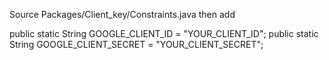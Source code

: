 Source Packages/Client_key/Constraints.java then add

public static String GOOGLE_CLIENT_ID = "YOUR_CLIENT_ID";
public static String GOOGLE_CLIENT_SECRET = "YOUR_CLIENT_SECRET";
